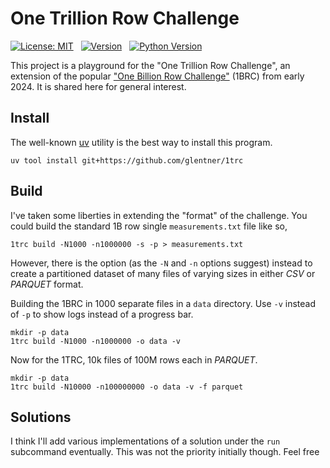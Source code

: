 One Trillion Row Challenge
==========================


[![License: MIT](https://img.shields.io/badge/License-MIT-yellow.svg)](https://opensource.org/licenses/MIT)
&nbsp;
[![Version](https://img.shields.io/github/v/release/glentner/1trc?sort=semver)](https://github.com/glentner/1trc)
&nbsp;
[![Python Version](https://img.shields.io/badge/Python-3.13+-blue.svg)](https://www.python.org/downloads)


This project is a playground for the "One Trillion Row Challenge", an extension of the popular
["One Billion Row Challenge"](https://www.morling.dev/blog/one-billion-row-challenge/) (1BRC) from early 2024.
It is shared here for general interest.

Install
-------

The well-known [uv](https://docs.astral.sh/uv/) utility is the best way to install this program.

```shell
uv tool install git+https://github.com/glentner/1trc
```

Build
-----

I've taken some liberties in extending the "format" of the challenge.
You could build the standard 1B row single `measurements.txt` file like so,

```shell
1trc build -N1000 -n1000000 -s -p > measurements.txt
```

However, there is the option (as the `-N` and `-n` options suggest) instead to create
a partitioned dataset of many files of varying sizes in either _CSV_ or _PARQUET_ format.

Building the 1BRC in 1000 separate files in a `data` directory.
Use `-v` instead of `-p` to show logs instead of a progress bar.

```shell
mkdir -p data
1trc build -N1000 -n1000000 -o data -v
```

Now for the 1TRC, 10k files of 100M rows each in _PARQUET_.
```shell
mkdir -p data
1trc build -N10000 -n100000000 -o data -v -f parquet
```

Solutions
---------

I think I'll add various implementations of a solution under the `run` subcommand eventually.
This was not the priority initially though.
Feel free